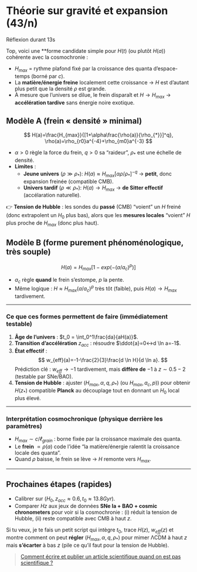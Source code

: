 # Théorie sur gravité et expansion (43/n)

Réflexion durant 13s

Top, voici une **forme candidate simple pour $H(t)$ (ou plutôt $H(a)$) cohérente avec la cosmochronie :

- $H_{max}$ = rythme plafond fixé par la croissance des quanta d’espace-temps (borné par $c$).
- La **matière/énergie freine** localement cette croissance → $H$ est d’autant plus petit que la densité $\rho$ est grande.
- À mesure que l’univers se dilue, le frein disparaît et $H\rightarrow H_{max}$ → **accélération tardive** sans énergie noire exotique.

## Modèle A (frein « densité » minimal)

$$
H(a)=\frac{H_{max}}{[1+\alpha\frac{\rho(a)}{\rho_{*}}]^q}, \rho(a)=\rho_{r0}a^{-4}+\rho_{m0}a^{-3}
$$

- $α>0$ règle la force du frein, $q>0$ sa “raideur”, $ρ_{*}$ est une échelle de densité.
- **Limites** :
    - **Jeune univers** ($\rho≫\rho_{*}$): $H(a)≈H_{max}[\alpha\rho/\rho_{*}]^{-q}$ → **petit**, donc expansion freinée (compatible CMB).
    - **Univers tardif** ($\rho≪\rho_{*}$): $H(a)\rightarrow H_{max}$ → **de Sitter effectif** (accélaration naturelle).

👉 **Tension de Hubble** : les sondes du **passé** (CMB) “voient” un $H$ freiné (donc extrapolent un $H_0$ plus bas), alors que les **mesures locales** “voient” $H$ plus proche de $H_{max}$ (donc plus haut).

## Modèle B (forme purement phénoménologique, très souple)

$$
H(a)=H_{max}[1-exp(-(a/a_{c})^p)]
$$

- $a_c$ règle **quand** le frein s’estompe, $p$ la pente.
- Même logique : $H≈H_{max}(a/a_c)^p$ très tôt (faible), puis $H(a)\rightarrow H_{max}$ tardivement.

---

### Ce que ces formes permettent de faire (immédiatement testable)

1. **Âge de l’univers** : $t_0 = \int_0^1\frac{da}{aH(a)}$.
1. **Transition d’accélération** $z_{acc}$ : résoudre $\ddot{a}=0↔d \ln a=-1$.
1. **État effectif** :
   $$
   w_{eff}(a)=-1-\frac{2}{3}\frac{d \ln H}{d \ln a}.
   $$
   Prédiction clé : $w_{eff}\rightarrow -1$ tardivement, mais **diffère de** −1 à $z∼0.5-2$ (testable par SNe/BAO).
1. **Tension de Hubble** : ajuster ($H_{max}, \alpha, q, \rho_{*}$) (ou $H_{max}, a_c, p$)) pour obtenir $H(z_{*})$ compatible **Planck** au découplage tout en donnant un $H_0$ local plus élevé.

---

### Interprétation cosmochronique (physique derrière les paramètres)

- $H_{max}∼c/ℓ_{grain}$ : borne fixée par la croissance maximale des quanta.
- Le **frein** $∝\rho(a)$ code l’idée “la matière/énergie ralentit la croissance locale des quanta”.
- Quand $\rho$ baisse, le frein se lève → $H$ remonte vers $H_{max}$.

---

## Prochaines étapes (rapides)

- Calibrer sur ($H_0, z_{acc}≈0.6, t_0≈13.8 Gyr$).
- Comparer $H{z}$ aux jeux de données **SNe Ia + BAO + cosmic chronometers** pour voir si la cosmochronie :
  (i) réduit la tension de Hubble,
  (ii) reste compatible avec CMB à haut $z$.

Si tu veux, je te fais un petit script qui intègre $t_0$, trace $H(z)$, $w_{eff}(z)$ et montre comment on peut **régler** $(H_{max},\alpha,q,\rho_{*}$) pour mimer ΛCDM à haut $z$ mais **s’écarter** à bas $z$ (pile ce qu’il faut pour la tension de Hubble).

> [Comment écrire et publier un article scientifique quand on est pas scientifique ?](44.md)
